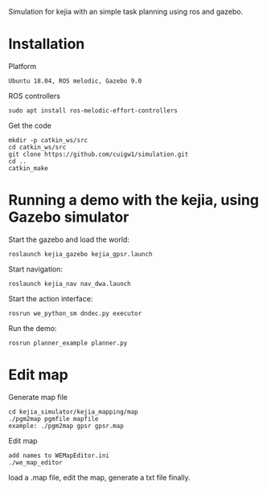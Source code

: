 Simulation for kejia with an simple task planning using ros and gazebo.

# Installation
Platform
```
Ubuntu 18.04, ROS melodic, Gazebo 9.0
```

ROS controllers
```
sudo apt install ros-melodic-effort-controllers
```

Get the code
```
mkdir -p catkin_ws/src
cd catkin_ws/src
git clone https://github.com/cuigw1/simulation.git
cd ..
catkin_make
```


# Running a demo with the kejia, using Gazebo simulator
Start the gazebo and load the world:
```
roslaunch kejia_gazebo kejia_gpsr.launch
```

Start navigation:
```
roslaunch kejia_nav nav_dwa.launch
```

Start the action interface:
```
rosrun we_python_sm dndec.py executor
```

Run the demo:
```
rosrun planner_example planner.py
```

# Edit map
Generate map file
```
cd kejia_simulator/kejia_mapping/map
./pgm2map pgmfile mapfile
example: ./pgm2map gpsr gpsr.map
```

Edit map
```
add names to WEMapEditor.ini
./we_map_editor
```
load a .map file, edit the map, generate a txt file finally.